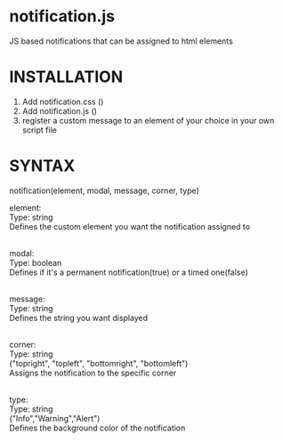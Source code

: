 # notification.js
JS based notifications that can be assigned to html elements

# INSTALLATION

1. Add notification.css (<link href="notification.css" rel="stylesheet"/>)
2. Add notification.js  (<script src="notification.js"></script>)
3. register a custom message to an element of your choice in your own script file 



# SYNTAX

notification(element, modal, message, corner, type)

element: <br>
Type: string<br>
Defines the custom element you want the notification assigned to<br><br>

modal:<br>
Type: boolean<br>
Defines if it's a permanent notification(true) or a timed one(false)<br><br>

message:<br>
Type: string<br>
Defines the string you want displayed<br><br>

corner:<br>
Type: string<br>
("topright", "topleft", "bottomright", "bottomleft")<br>
Assigns the notification to the specific corner<br><br>

type:<br>
Type: string<br>
("Info","Warning","Alert")<br>
Defines the background color of the notification<br><br>
